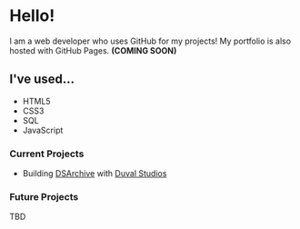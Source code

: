# Hello! 
I am a web developer who uses GitHub for my projects! 
My portfolio is also hosted with GitHub Pages. **(COMING SOON)**
## I've used...
 - HTML5
 - CSS3
 - SQL
 - JavaScript
### Current Projects
 - Building [DSArchive](http://dsarchive.rf.gd) with [Duval Studios](https://duvalstudios.weebly.com)
### Future Projects
 TBD
